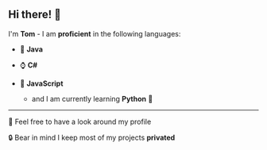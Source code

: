 ## Hi there! 👋
I'm __Tom__ - I am __proficient__ in the following languages:

  - 🍵 **Java**
  
  - ⌚ **C#**
  
  - 📃 **JavaScript**
  
     - and I am currently learning **Python** 🐍

  ---

🔭 Feel free to have a look around my profile

🔒 Bear in mind I keep most of my projects **privated**


<!--
**tom125813/tom125813** is a ✨ _special_ ✨ repository because its `README.md` (this file) appears on your GitHub profile.

Here are some ideas to get you started:

- 🔭 I’m currently working on ...
- 🌱 I’m currently learning ...
- 👯 I’m looking to collaborate on ...
- 🤔 I’m looking for help with ...
- 💬 Ask me about ...
- 📫 How to reach me: ...
- 😄 Pronouns: ...
- ⚡ Fun fact: ...
-->
